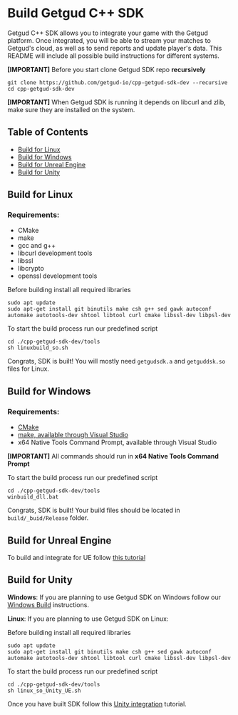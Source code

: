 # Build Getgud C++ SDK

Getgud C++ SDK allows you to integrate your game with the Getgud platform. Once integrated, you will be able to stream your matches to Getgud's cloud, as well as to send reports and update player's data. This README will include all possible build instructions for different systems.


<b>[IMPORTANT]</b> Before you start clone Getgud SDK repo **recursively**
```
git clone https://github.com/getgud-io/cpp-getgud-sdk-dev --recursive
cd cpp-getgud-sdk-dev
```

<b>[IMPORTANT]</b> When Getgud SDK is running it depends on libcurl and zlib, make sure they are installed on the system.
## Table of Contents

- [Build for Linux](https://github.com/getgud-io/getgud-docs/blob/main/1-Integrations/cpp-build-instructions.md#build-for-linux)
- [Build for Windows](https://github.com/getgud-io/getgud-docs/blob/main/1-Integrations/cpp-build-instructions.md#build-for-windows)
- [Build for Unreal Engine](https://github.com/getgud-io/getgud-docs/blob/main/1-Integrations/cpp-build-instructions.md#build-for-unreal-engine)
- [Build for Unity](https://github.com/getgud-io/getgud-docs/blob/main/1-Integrations/cpp-build-instructions.md#build-for-unity)

## Build for Linux

### Requirements:
- CMake
- make
- gcc and g++
- libcurl development tools
- libssl
- libcrypto
- openssl development tools

Before building install all required libraries
```
sudo apt update
sudo apt-get install git binutils make csh g++ sed gawk autoconf automake autotools-dev shtool libtool curl cmake libssl-dev libpsl-dev
```

To start the build process run our predefined script
```
cd ./cpp-getgud-sdk-dev/tools
sh linuxbuild_so.sh
```

Congrats, SDK is built! You will mostly need `getgudsdk.a` and `getguddsk.so` files for Linux.
 
## Build for Windows

### Requirements:
- [CMake](https://cmake.org/download/)
- [make, available through Visual Studio](https://visualstudio.microsoft.com/downloads/)
- x64 Native Tools Command Prompt, available through Visual Studio

<b>[IMPORTANT]</b> All commands should run in **x64 Native Tools Command Prompt**

To start the build process run our predefined script
```
cd ./cpp-getgud-sdk-dev/tools
winbuild_dll.bat
```

Congrats, SDK is built! Your build files should be located in `build/_buid/Release` folder.

## Build for Unreal Engine

To build and integrate for UE follow [this tutorial](https://github.com/getgud-io/getgud-docs/blob/main/1-Integrations/Unreal%20Engine/unreal-engine-integration.md)


## Build for Unity

<b>Windows</b>: If you are planning to use Getgud SDK on Windows follow our [Windows Build](https://github.com/getgud-io/getgud-docs/blob/main/1-Integrations/cpp-build-instructions.md#build-for-windows) instructions.

<b>Linux</b>: If you are planning to use Getgud SDK on Linux:

Before building install all required libraries
```
sudo apt update
sudo apt-get install git binutils make csh g++ sed gawk autoconf automake autotools-dev shtool libtool curl cmake libssl-dev libpsl-dev
```

To start the build process run our predefined script
```
cd ./cpp-getgud-sdk-dev/tools
sh linux_so_Unity_UE.sh
```

Once you have built SDK follow this [Unity integration](https://github.com/getgud-io/getgud-docs/blob/main/1-Integrations/Unity/unity-integration.md) tutorial.

